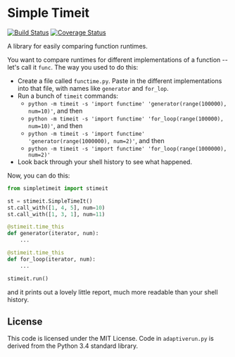 # Simple Timeit

[![Build Status](https://travis-ci.org/mambocab/simpletimeit.svg?branch=master)](https://travis-ci.org/mambocab/simpletimeit)
[![Coverage Status](https://img.shields.io/coveralls/mambocab/simpletimeit.svg)](https://coveralls.io/r/mambocab/simpletimeit?branch=release%2Fimprove-tests)

A library for easily comparing function runtimes.

You want to compare runtimes for different implementations of a function -- let's call it `func`. The way you used to do this:

- Create a file called `functime.py`. Paste in the different implementations into that file, with names like `generator` and `for_lop`.
- Run a bunch of `timeit` commands:
    - `python -m timeit -s 'import functime' 'generator(range(100000), num=10)'`, and then
    - `python -m timeit -s 'import functime' 'for_loop(range(100000), num=10)'`, and then
    - `python -m timeit -s 'import functime' 'generator(range(1000000), num=2)'`, and then
    - `python -m timeit -s 'import functime' 'for_loop(range(1000000), num=2)'`
- Look back through your shell history to see what happened.

Now, you can do this:

```python
from simpletimeit import stimeit

st = stimeit.SimpleTimeIt()
st.call_with([1, 4, 5], num=10)
st.call_with([1, 3, 1], num=11)

@stimeit.time_this
def generator(iterator, num):
    ...

@stimeit.time_this
def for_loop(iterator, num):
    ...

stimeit.run()
```

and it prints out a lovely little report, much more readable than your shell history.

## License

This code is licensed under the MIT License. Code in `adaptiverun.py` is derived from the Python 3.4 standard library.
